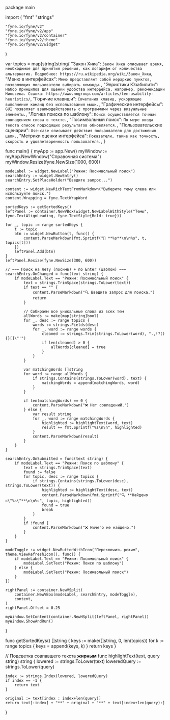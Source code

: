 package main

import (
	"fmt"
	"strings"

	"fyne.io/fyne/v2"
	"fyne.io/fyne/v2/app"
	"fyne.io/fyne/v2/container"
	"fyne.io/fyne/v2/theme"
	"fyne.io/fyne/v2/widget"
)

var topics = map[string]string{
	"Закон Хика":                `Закон Хика описывает время, необходимое для принятия решения, как логарифм от количества альтернатив. Подробнее: https://ru.wikipedia.org/wiki/Закон_Хика`,
	"Меню в интерфейсах":        `Меню представляют собой иерархию пунктов, позволяющих пользователю выбирать команды.`,
	"Эвристики Юзабилити":       `Набор принципов для оценки удобства интерфейса, например, рекомендации Нильсена. Ссылка: https://www.nngroup.com/articles/ten-usability-heuristics/`,
	"Горячие клавиши":           `Сочетания клавиш, ускоряющие выполнение команд без использования мыши.`,
	"Графические интерфейсы":    `GUI позволяет взаимодействовать с программами через визуальные элементы.`,
	"Логика поиска по шаблону":  `Поиск осуществляется точным совпадением слова в тексте.`,
	"Посимвольный поиск":        `По мере ввода текста список подходящих результатов обновляется.`,
	"Пользовательские сценарии": `Use-case описывает действия пользователя для достижения цели.`,
	"Метрики оценки интерфейса": `Показатели, такие как точность, скорость и удовлетворенность пользователя.`,
}

func main() {
	myApp := app.New()
	myWindow := myApp.NewWindow("Справочная система")
	myWindow.Resize(fyne.NewSize(1000, 600))

	modeLabel := widget.NewLabel("Режим: Посимвольный поиск")
	searchEntry := widget.NewEntry()
	searchEntry.SetPlaceHolder("Введите запрос...")

	content := widget.NewRichTextFromMarkdown("Выберите тему слева или используйте поиск.")
	content.Wrapping = fyne.TextWrapWord

	sortedKeys := getSortedKeys()
	leftPanel := container.NewVBox(widget.NewLabelWithStyle("Темы", fyne.TextAlignLeading, fyne.TextStyle{Bold: true}))

	for _, topic := range sortedKeys {
		t := topic
		btn := widget.NewButton(t, func() {
			content.ParseMarkdown(fmt.Sprintf("📘 **%s**\n\n%s", t, topics[t]))
		})
		leftPanel.Add(btn)
	}
	leftPanel.Resize(fyne.NewSize(300, 600))

	// === Поиск на лету (посимв) + по Enter (шаблон) ===
	searchEntry.OnChanged = func(text string) {
		if modeLabel.Text == "Режим: Посимвольный поиск" {
			text = strings.TrimSpace(strings.ToLower(text))
			if text == "" {
				content.ParseMarkdown("🔍 Введите запрос для поиска.")
				return
			}

			// Собираем все уникальные слова из всех тем
			allWords := make(map[string]bool)
			for _, desc := range topics {
				words := strings.Fields(desc)
				for _, word := range words {
					cleaned := strings.Trim(strings.ToLower(word), ".,!?(){}[]\"'")
					if len(cleaned) > 0 {
						allWords[cleaned] = true
					}
				}
			}

			var matchingWords []string
			for word := range allWords {
				if strings.Contains(strings.ToLower(word), text) {
					matchingWords = append(matchingWords, word)
				}
			}

			if len(matchingWords) == 0 {
				content.ParseMarkdown("❌ Нет совпадений.")
			} else {
				var result string
				for _, word := range matchingWords {
					highlighted := highlightText(word, text)
					result += fmt.Sprintf("%s\n\n", highlighted)
				}
				content.ParseMarkdown(result)
			}
		}
	}

	searchEntry.OnSubmitted = func(text string) {
		if modeLabel.Text == "Режим: Поиск по шаблону" {
			text = strings.TrimSpace(text)
			found := false
			for topic, desc := range topics {
				if strings.Contains(strings.ToLower(desc), strings.ToLower(text)) {
					highlighted := highlightText(desc, text)
					content.ParseMarkdown(fmt.Sprintf("🔍 **Найдено в\"%s\"**\n\n%s", topic, highlighted))
					found = true
					break
				}
			}
			if !found {
				content.ParseMarkdown("❌ Ничего не найдено.")
			}
		}
	}

	modeToggle := widget.NewButtonWithIcon("Переключить режим", theme.ViewRefreshIcon(), func() {
		if modeLabel.Text == "Режим: Посимвольный поиск" {
			modeLabel.SetText("Режим: Поиск по шаблону")
		} else {
			modeLabel.SetText("Режим: Посимвольный поиск")
		}
	})

	rightPanel := container.NewVSplit(
		container.NewVBox(modeLabel, searchEntry, modeToggle),
		content,
	)
	rightPanel.Offset = 0.25

	myWindow.SetContent(container.NewHSplit(leftPanel, rightPanel))
	myWindow.ShowAndRun()
}

func getSortedKeys() []string {
	keys := make([]string, 0, len(topics))
	for k := range topics {
		keys = append(keys, k)
	}
	return keys
}

// Подсветка совпавшего текста **жирным**
func highlightText(text, query string) string {
	lowered := strings.ToLower(text)
	loweredQuery := strings.ToLower(query)

	index := strings.Index(lowered, loweredQuery)
	if index == -1 {
		return text
	}

	original := text[index : index+len(query)]
	return text[:index] + "**" + original + "**" + text[index+len(query):]
}
